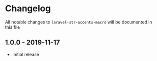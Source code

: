 # Changelog

All notable changes to `laravel-str-accents-macro` will be documented in this file

## 1.0.0 - 2019-11-17

- Initial release
